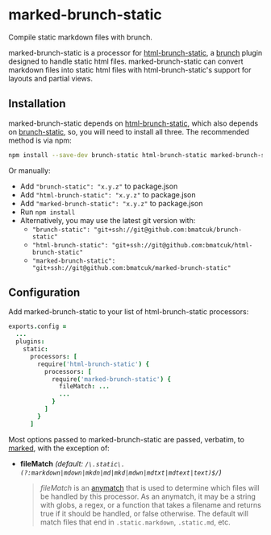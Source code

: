 # marked-brunch-static
Compile static markdown files with brunch.

marked-brunch-static is a processor for [html-brunch-static](https://github.com/bmatcuk/html-brunch-static), a [brunch](http://brunch.io/) plugin designed to handle static html files. marked-brunch-static can convert markdown files into static html files with html-brunch-static's support for layouts and partial views.

## Installation
marked-brunch-static depends on [html-brunch-static](https://github.com/bmatcuk/html-brunch-static), which also depends on [brunch-static](https://github.com/bmatcuk/brunch-static), so, you will need to install all three. The recommended method is via npm:

```bash
npm install --save-dev brunch-static html-brunch-static marked-brunch-static
```

Or manually:

* Add `"brunch-static": "x.y.z"` to package.json
* Add `"html-brunch-static": "x.y.z"` to package.json
* Add `"marked-brunch-static": "x.y.z"` to package.json
* Run `npm install`
* Alternatively, you may use the latest git version with:
  * `"brunch-static": "git+ssh://git@github.com:bmatcuk/brunch-static"`
  * `"html-brunch-static": "git+ssh://git@github.com:bmatcuk/html-brunch-static"`
  * `"marked-brunch-static": "git+ssh://git@github.com:bmatcuk/marked-brunch-static"`

## Configuration
Add marked-brunch-static to your list of html-brunch-static processors:

```coffee
exports.config =
  ...
  plugins:
    static:
      processors: [
        require('html-brunch-static') {
          processors: [
            require('marked-brunch-static') {
              fileMatch: ...
              ...
            }
          ]
        }
      ]
```

Most options passed to marked-brunch-static are passed, verbatim, to [marked](https://github.com/chjj/marked), with the exception of:

* **fileMatch** _(default: `/\.static\.(?:markdown|mdown|mkdn|md|mkd|mdwn|mdtxt|mdtext|text)$/`)_

  > _fileMatch_ is an [anymatch](https://github.com/es128/anymatch) that is used to determine which files will be handled by this processor. As an anymatch, it may be a string with globs, a regex, or a function that takes a filename and returns true if it should be handled, or false otherwise. The default will match files that end in `.static.markdown`, `.static.md`, etc.

